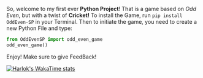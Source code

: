 So, welcome to my first ever **Python Project**! That is a game based on *Odd Even*, but with a twist of **Cricket!**
To install the Game, run `pip install OddEven-SP` in your Terminal.
Then to initiate the game, you need to create a new Python File and type:
```py
from OddEvenSP import odd_even_game
odd_even_game()
```
Enjoy! Make sure to give FeedBack!

[![Harlok's WakaTime stats](https://github-readme-stats.vercel.app/api/wakatime?username=Aarav2709)](https://github.com/anuraghazra/github-readme-stats)
